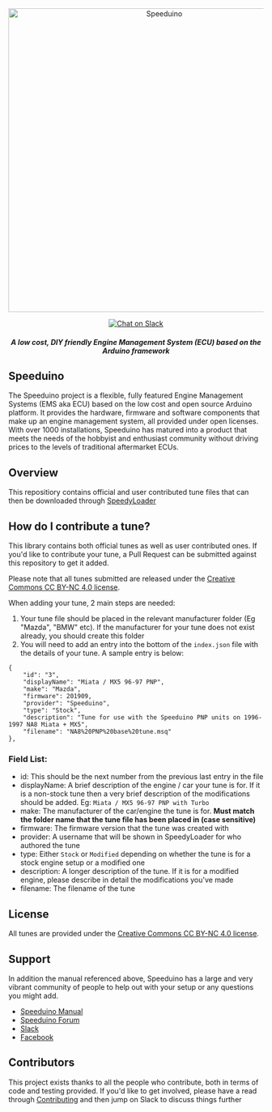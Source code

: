 <div align="center">

<img src="https://github.com/speeduino/wiki.js/raw/master/img/Speeduino%20logo_med.png" alt="Speeduino" width="600" />
 
[![Chat on Slack](https://img.shields.io/badge/slack-speeduino-CC2B5E.svg?style=flat&logo=slack)](https://speeduino.com/home/community/slack)

##### A low cost, DIY friendly Engine Management System (ECU) based on the Arduino framework
</div>


## Speeduino
The Speeduino project is a flexible, fully featured Engine Management Systems (EMS aka ECU) based on the low cost and open source Arduino platform. It provides the hardware, firmware and software components that make up an engine management system, all provided under open licenses. With over 1000 installations, Speeduino has matured into a product that meets the needs of the hobbyist and enthusiast community without driving prices to the levels of traditional aftermarket ECUs.

## Overview
This repositiory contains official and user contributed tune files that can then be downloaded through [SpeedyLoader](https://github.com/speeduino/SpeedyLoader)

## How do I contribute a tune?
This library contains both official tunes as well as user contributed ones. If you'd like to contribute your tune, a Pull Request can be submitted against this repository to get it added. 

Please note that all tunes submitted are released under the [Creative Commons CC BY-NC 4.0 license](https://creativecommons.org/licenses/by-nc/4.0/). 

When adding your tune, 2 main steps are needed:

1. Your tune file should be placed in the relevant manufacturer folder (Eg "Mazda", "BMW" etc). If the manufacturer for your tune does not exist already, you should create this folder
2. You will need to add an entry into the bottom of the `index.json` file with the details of your tune. A sample entry is below:
```
{
    "id": "3",
    "displayName": "Miata / MX5 96-97 PNP",
    "make": "Mazda",
    "firmware": 201909,
    "provider": "Speeduino",
    "type": "Stock",
    "description": "Tune for use with the Speeduino PNP units on 1996-1997 NA8 Miata + MX5",
    "filename": "NA8%20PNP%20base%20tune.msq"
},
```

### Field List:

* id: This should be the next number from the previous last entry in the file
* displayName: A brief description of the engine / car your tune is for. If it is a non-stock tune then a very brief description of the modifications should be added. Eg: `Miata / MX5 96-97 PNP with Turbo`
* make: The manufacturer of the car/engine the tune is for. **Must match the folder name that the tune file has been placed in (case sensitive)**
* firmware: The firmware version that the tune was created with
* provider: A username that will be shown in SpeedyLoader for who authored the tune
* type: Either `Stock` or `Modified` depending on whether the tune is for a stock engine setup or a modified one
* description: A longer description of the tune. If it is for a modified engine, please describe in detail the modifications you've made
* filename: The filename of the tune

## License
All tunes are provided under the [Creative Commons CC BY-NC 4.0 license](https://creativecommons.org/licenses/by-nc/4.0/). 

## Support
In addition the manual referenced above, Speeduino has a large and very vibrant community of people to help out with your setup or any questions you might add. 

* [Speeduino Manual](https://wiki.speeduino.com)
* [Speeduino Forum](https://speeduino.com/forum) 
* [Slack](https://speeduino.com/home/community/slack)
* [Facebook](https://www.facebook.com/groups/191918764521976/)

## Contributors

This project exists thanks to all the people who contribute, both in terms of code and testing provided. If you'd like to get involved, please have a read through [Contributing](contributing.md) and then jump on Slack to discuss things further
